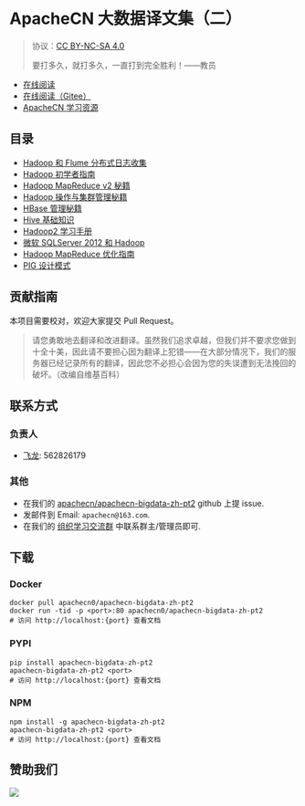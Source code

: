 # ApacheCN 大数据译文集（二）

> 协议：[CC BY-NC-SA 4.0](http://creativecommons.org/licenses/by-nc-sa/4.0/)
> 
> 要打多久，就打多久，一直打到完全胜利！——教员

* [在线阅读](https://bigdata2.apachecn.org)
* [在线阅读（Gitee）](https://apachecn.gitee.io/doc-template/)
* [ApacheCN 学习资源](http://docs.apachecn.org/)

## 目录

+   [Hadoop 和 Flume 分布式日志收集](docs/flume-dist-log-col-hadoop/SUMMARY.md)
+   [Hadoop 初学者指南](docs/hadoop-begin-guide/SUMMARY.md)
+   [Hadoop MapReduce v2 秘籍](docs/hadoop-mapreduce-v2-cb/SUMMARY.md)
+   [Hadoop 操作与集群管理秘籍](docs/hadoop-op-cluster-mgt-cb/SUMMARY.md)
+   [HBase 管理秘籍](docs/hbase-admin-cb/SUMMARY.md)
+   [Hive 基础知识](docs/hive-essense/SUMMARY.md)
+   [Hadoop2 学习手册](docs/learn-hadoop2/SUMMARY.md)
+   [微软 SQLServer 2012 和 Hadoop](docs/ms-sqlsvr-2012-hadoop/SUMMARY.md)
+   [Hadoop MapReduce 优化指南](docs/opti-hadoop-mapreduce/SUMMARY.md)
+   [PIG 设计模式](docs/pig-design-ptn/SUMMARY.md)

## 贡献指南

本项目需要校对，欢迎大家提交 Pull Request。

> 请您勇敢地去翻译和改进翻译。虽然我们追求卓越，但我们并不要求您做到十全十美，因此请不要担心因为翻译上犯错——在大部分情况下，我们的服务器已经记录所有的翻译，因此您不必担心会因为您的失误遭到无法挽回的破坏。（改编自维基百科）

## 联系方式

### 负责人

* [飞龙](https://github.com/wizardforcel): 562826179

### 其他

*   在我们的 [apachecn/apachecn-bigdata-zh-pt2](https://github.com/apachecn/apachecn-bigdata-zh-pt2) github 上提 issue.
*   发邮件到 Email: `apachecn@163.com`.
*   在我们的 [组织学习交流群](http://www.apachecn.org/organization/348.html) 中联系群主/管理员即可.

## 下载

### Docker

```
docker pull apachecn0/apachecn-bigdata-zh-pt2
docker run -tid -p <port>:80 apachecn0/apachecn-bigdata-zh-pt2
# 访问 http://localhost:{port} 查看文档
```

### PYPI

```
pip install apachecn-bigdata-zh-pt2
apachecn-bigdata-zh-pt2 <port>
# 访问 http://localhost:{port} 查看文档
```

### NPM

```
npm install -g apachecn-bigdata-zh-pt2
apachecn-bigdata-zh-pt2 <port>
# 访问 http://localhost:{port} 查看文档
```

## 赞助我们

![](http://data.apachecn.org/img/about/donate.jpg)
